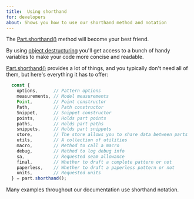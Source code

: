 ```yaml
---
title:  Using shorthand
for: developers
about: Shows you how to use our shorthand method and notation
---
```


The [Part.shorthand()](/reference/api/part/shorthand) method will become your best friend.

By using [object destructuring](https://developer.mozilla.org/en-US/docs/Web/JavaScript/Reference/Operators/Destructuring_assignment#Object_destructuring) you'll get access to a bunch
of handy variables to make your code more concise and readable.

[Part.shorthand()](/reference/api/part/shorthand) provides a lot of things, and you typically
don't need all of them, but here's everything it has to offer:

```js
  const {
    options,      // Pattern options
    measurements, // Model measurements
    Point,        // Point constructor
    Path,         // Path constructor
    Snippet,      // Snippet constructor
    points,       // Holds part points
    paths,        // Holds part paths
    snippets,     // Holds part snippets
    store,        // The store allows you to share data between parts
    utils,        // A collection of utilities
    macro,        // Method to call a macro
    debug,        // Method to log debug info
    sa,           // Requested seam allowance
    final,        // Whether to draft a complete pattern or not
    paperless,    // Whether to draft a paperless pattern or not
    units,        // Requested units
  } = part.shorthand();
```

<Note>

Many examples throughout our documentation use shorthand notation.

</Note>
